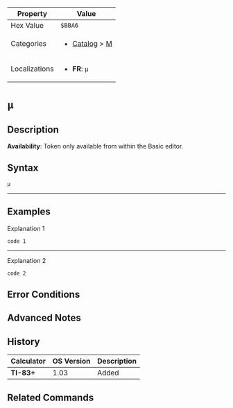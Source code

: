 | Property      | Value |
|---------------|-------|
| Hex Value     | `$BBA6`|
| Categories    | <ul><li>[Catalog](<../categories/Catalog.md>) > [Μ](<../categories/Catalog.md#Μ>)</li></ul> |
| Localizations | <ul><li><b>FR</b>: `μ`</li></ul> |

# `μ`

## Description



<b>Availability</b>: Token only available from within the Basic editor.

## Syntax
`μ`

<hr>

## Examples

Explanation 1
```ti-basic
code 1
```
---
Explanation 2
```ti-basic
code 2
```

## Error Conditions


## Advanced Notes


## History
| Calculator | OS Version | Description |
|------------|------------|-------------|
| <b>TI-83+</b> | 1.03 | Added

## Related Commands

    